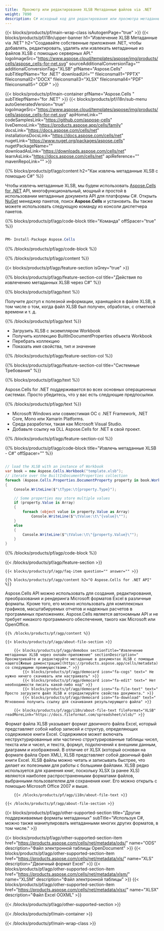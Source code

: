 ```yaml
---
title:  Просмотр или редактирование XLSB Метаданные файлов via .NET
weight: 7890
description: C# исходный код для редактирования или просмотра метаданных формата XLSB на платформах .NET Framework, .NET Core, Mono или Xamarin.
---
```

{{< blocks/products/pf/main-wrap-class isAutogenPage="true" >}}
{{< blocks/products/pf/i18n/upper-banner h1="Извлечение XLSB Метаданные via .NET" h2="Создавайте собственные приложения .NET, чтобы добавлять, редактировать, удалять или извлекать метаданные из файлов XLSB с помощью серверных API." logoImageSrc="https://www.aspose.cloud/templates/aspose/img/products/cells/aspose_cells-for-net.svg" sourceAdditionalConversionTag="" additionalConversionTag="XLSB" pfName="Aspose.Cells" subTitlepfName="for .NET" downloadUrl="" fileiconsmall1="PPTX" fileiconsmall2="DOCX" fileiconsmall3="XLSX" fileiconsmall4="PDF" fileiconsmall5=" ODP " >}}

{{< blocks/products/pf/main-container pfName="Aspose.Cells " subTitlepfName="for .NET" >}}
{{< blocks/products/pf/i18n/sub-menu autoGeneratedVersion="true" logoImageSrc="https://www.aspose.cloud/templates/aspose/img/products/cells/aspose_cells-for-net.svg" apiHomeLink="" codeSamplesLink="https://github.com/aspose-cells" liveDemosLink="https://products.aspose.app/cells/family" docsLink="https://docs.aspose.com/cells/net" installationsDocsLink="https://docs.aspose.com/cells/net" nugetLink="https://www.nuget.org/packages/aspose.cells" nugetPackageName="" downloadAsLink="https://downloads.aspose.com/cells/net" learnAsLink="https://docs.aspose.com/cells/net" apiReference="" mavenRepoLink="" >}}

{{% blocks/products/pf/agp/content h2="Как извлечь метаданные XLSB с помощью C#" %}}

Чтобы извлечь метаданные XLSB, мы будем использовать
 [Aspose.Cells for .NET](https://products.aspose.com/cells/net) 
 API, многофункциональный, мощный и простой в использовании метаданные документа API для платформы C#. Открыть
 [NuGet](https://www.nuget.org/packages/aspose.cells) 
 менеджер пакетов, поиск
 **Aspose.Cells** 
 и установить. Вы также можете использовать следующую команду из консоли диспетчера пакетов.

{{% blocks/products/pf/agp/code-block title="Команда" offSpacer="true" %}}

```cs

PM> Install-Package Aspose.Cells

```

{{% /blocks/products/pf/agp/code-block %}}

{{% /blocks/products/pf/agp/content %}}

{{< blocks/products/pf/agp/feature-section isGrey="true" >}}

{{% blocks/products/pf/agp/feature-section-col title="Действия по извлечению метаданных XLSB через C#" %}}

{{% blocks/products/pf/agp/text %}}

 Получите доступ к полезной информации, хранящейся в файле XLSB, в том числе о том, когда файл XLSB был получен, обработан, с отметкой времени и т. д.

{{% /blocks/products/pf/agp/text %}}

+ Загрузить XLSB с экземпляром Workbook
+ Получить коллекцию BuiltInDocumentProperties объекта Workbook
+ Перебрать коллекцию
+ Показать имя свойства, тип и значение

{{% /blocks/products/pf/agp/feature-section-col %}}

{{% blocks/products/pf/agp/feature-section-col title="Системные Требования" %}}

{{% blocks/products/pf/agp/text %}}

 Aspose.Cells for .NET поддерживается во всех основных операционных системах. Просто убедитесь, что у вас есть следующие предпосылки.

{{% /blocks/products/pf/agp/text %}}

- Microsoft Windows или совместимая ОС с .NET Framework, .NET Core, Mono или Xamarin Platforms.
-  Среда разработки, такая как Microsoft Visual Studio.
-  Добавьте ссылку на DLL Aspose.Cells for .NET в свой проект.

{{% /blocks/products/pf/agp/feature-section-col %}}

{{% blocks/products/pf/agp/code-block title="Извлечь метаданные XLSB - C#" offSpacer="" %}}

```cs

// load the XLSB with an instance of Workbook
var book = new Aspose.Cells.Workbook("template.xlsb");
// iterate over the BuiltInDocumentProperties collection
foreach (Aspose.Cells.Properties.DocumentProperty property in book.Worksheets.BuiltInDocumentProperties)
{
    Console.WriteLine($"\tType:\t{property.Type}");

    // Some properties may store multiple values
    if (property.Value is Array)
    {
        foreach (object value in property.Value as Array)
            Console.WriteLine($"\tValue:\t\"{value}\"");
    }
    else
    {
        Console.WriteLine($"\tValue:\t\"{property.Value}\"");
    }
}  

```

{{% /blocks/products/pf/agp/code-block %}}

{{< /blocks/products/pf/agp/feature-section >}}

    {{< blocks/products/pf/agp/faq-item question="" answer="" >}}
 

<!-- aboutfile Starts -->

    {{% blocks/products/pf/agp/content h2="О Aspose.Cells for .NET API" %}}

 Aspose.Cells API можно использовать для создания, редактирования, преобразования и рендеринга Microsoft форматов Excel в различные форматы. Кроме того, его можно использовать для комплексных графиков, масштабируемых отчетов и надежных расчетов в программных приложениях. Aspose.Cells является автономным API и не требует никакого программного обеспечения, такого как Microsoft или OpenOffice.



    {{% /blocks/products/pf/agp/content %}}

    {{< blocks/products/pf/agp/about-file-section >}}

        {{< blocks/products/pf/agp/demobox sectionTitle="Извлечение метаданных XLSB через онлайн-приложение" sectionDescription=" Просматривайте и редактируйте метаданные в документах XLSB с помощью нашего[Живые демонстрации](https://products.aspose.app/cells/metadata) со следующими преимуществами." >}}
            {{< blocks/products/pf/agp/democard icon="fa-cogs" text=" Не нужно ничего скачивать или настраивать" >}}
            {{< blocks/products/pf/agp/democard icon="fa-edit" text=" Нет необходимости писать какой-либо код" >}}
            {{< blocks/products/pf/agp/democard icon="fa-file-text" text=" Просто загрузите файл XLSB и отредактируйте свойства документа." >}}
            {{< blocks/products/pf/agp/democard icon="fa-download" text=" Мгновенно получить ссылку для скачивания результирующего файла" >}}

        {{< blocks/products/pf/agp/i18n/about-file-text fileFormat="XLSB" readMoreLink="https://docs.fileformat.com/spreadsheet/xlsb/" >}}
Формат файла XLSB указывает формат двоичного файла Excel, который представляет собой набор записей и структур, определяющих содержимое книги Excel. Содержимое может включать неструктурированные или частично структурированные таблицы чисел, текста или и чисел, и текста, формул, подключений к внешним данным, диаграмм и изображений. В отличие от XLSX (который основан на формате файла Open XML), XLSB представляет собой двоичный файл книги Excel. XLSB файлы можно читать и записывать быстрее, что делает их полезными для работы с большими файлами. XLSB редко используется для хранения книг, поскольку XLSX (а ранее XLS) являются наиболее распространенными форматами файлов, выбранными пользователем для сохранения книг. Его можно открыть с помощью Microsoft Office 2007 и выше.

        {{< /blocks/products/pf/agp/i18n/about-file-text >}}

    {{< /blocks/products/pf/agp/about-file-section >}}

<!-- aboutfile Ends -->

{{< blocks/products/pf/agp/other-supported-section title="Другие поддерживаемые форматы метаданных" subTitle="Используя C#, можно также манипулировать метаданными многих других форматов, в том числе." >}}

{{< blocks/products/pf/agp/other-supported-section-item href="https://products.aspose.com/cells/net/metadata/ods/" name="ODS" description="Файл электронной таблицы OpenDocument" >}}
{{< blocks/products/pf/agp/other-supported-section-item href="https://products.aspose.com/cells/net/metadata/xls/" name="XLS" description="Двоичный формат Excel" >}}
{{< blocks/products/pf/agp/other-supported-section-item href="https://products.aspose.com/cells/net/metadata/xlsm/" name="XLSM" description="Файл электронной таблицы" >}}
{{< blocks/products/pf/agp/other-supported-section-item href="https://products.aspose.com/cells/net/metadata/xlsx/" name="XLSX" description="Файл Excel OOXML" >}}

{{< /blocks/products/pf/agp/other-supported-section >}}

{{< /blocks/products/pf/main-container >}}
    
{{< /blocks/products/pf/main-wrap-class >}}

